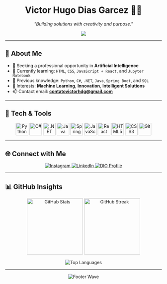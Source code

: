 <h1 align="center">Victor Hugo Dias Garcez 👨‍💻</h1>

<p align="center">
  <i>"Building solutions with creativity and purpose."</i>
</p>

<p align="center">
  <img src="https://readme-typing-svg.herokuapp.com/?color=FFFFFF&size=22&center=true&vCenter=true&width=800&lines=Artificial+Intelligence+Enthusiast;Open+to+new+opportunities" />
</p>

---

## 👋 About Me

- 🔭 Seeking a professional opportunity in **Artificial Intelligence**
- 🌱 Currently learning: `HTML`, `CSS`, `JavaScript + React`, and `Jupyter Notebook`
- 🧠 Previous knowledge: `Python`, `C#`, `.NET`, `Java`, `Spring Boot`, and `SQL`
- 🤖 Interests: **Machine Learning**, **Innovation**, **Intelligent Solutions**
- 📫 Contact email: **contatovictorhdg@gmail.com**

---

## 🧰 Tech & Tools

<div align="center">
  <img src="https://cdn.jsdelivr.net/gh/devicons/devicon/icons/python/python-original.svg" height="40" alt="Python"/>
  <img src="https://cdn.jsdelivr.net/gh/devicons/devicon/icons/csharp/csharp-original.svg" height="40" alt="C#"/>
  <img src="https://cdn.jsdelivr.net/gh/devicons/devicon/icons/dotnetcore/dotnetcore-original.svg" height="40" alt=".NET"/>
  <img src="https://cdn.jsdelivr.net/gh/devicons/devicon/icons/java/java-original.svg" height="40" alt="Java"/>
  <img src="https://cdn.jsdelivr.net/gh/devicons/devicon/icons/spring/spring-original.svg" height="40" alt="Spring"/>
  <img src="https://cdn.jsdelivr.net/gh/devicons/devicon/icons/javascript/javascript-plain.svg" height="40" alt="JavaScript"/>
  <img src="https://cdn.jsdelivr.net/gh/devicons/devicon/icons/react/react-original.svg" height="40" alt="React"/>
  <img src="https://cdn.jsdelivr.net/gh/devicons/devicon/icons/html5/html5-original.svg" height="40" alt="HTML5"/>
  <img src="https://cdn.jsdelivr.net/gh/devicons/devicon/icons/css3/css3-original.svg" height="40" alt="CSS3"/>
  <img src="https://cdn.jsdelivr.net/gh/devicons/devicon/icons/git/git-original.svg" height="40" alt="Git"/>
</div>

---

## 🌐 Connect with Me

<div align="center">
  <a href="https://instagram.com/victordgarcez" target="_blank">
    <img src="https://img.shields.io/badge/-Instagram-000000?style=for-the-badge&logo=instagram&logoColor=white" alt="Instagram">
  </a>
  <a href="https://www.linkedin.com/in/victor-hugo-dias-garcez-377421248/" target="_blank">
    <img src="https://img.shields.io/badge/-LinkedIn-000000?style=for-the-badge&logo=linkedin&logoColor=white" alt="LinkedIn">
  </a>
  <a href="https://web.dio.me/users/contatovictorhdg" target="_blank">
    <img src="https://img.shields.io/badge/-My%20DIO%20Profile-000000?style=for-the-badge&logo=dio&logoColor=white" alt="DIO Profile">
  </a>
</div>

---

## 📊 GitHub Insights

<div align="center">
  <img height="180em" src="https://github-readme-stats.vercel.app/api?username=victordgarcez&show_icons=true&theme=dark&hide_border=true&bg_color=000000" alt="GitHub Stats" />
  <img height="180em" src="https://github-readme-streak-stats.herokuapp.com/?user=victordgarcez&theme=dark&hide_border=true&background=000000" alt="GitHub Streak" />
</div>

<div align="center">

![Top Languages](https://github-readme-stats.vercel.app/api/top-langs/?username=victordgarcez&layout=compact&langs_count=7&theme=react)

</div>

---

<p align="center">
  <img src="https://capsule-render.vercel.app/api?type=waving&color=000000&height=100&section=footer" alt="Footer Wave"/>
</p>
